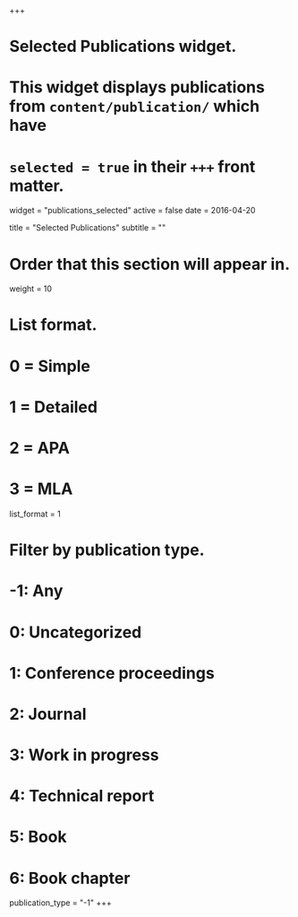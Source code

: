 +++
# Selected Publications widget.
# This widget displays publications from `content/publication/` which have
# `selected = true` in their `+++` front matter.
widget = "publications_selected"
active = false
date = 2016-04-20

title = "Selected Publications"
subtitle = ""

# Order that this section will appear in.
weight = 10

# List format.
#   0 = Simple
#   1 = Detailed
#   2 = APA
#   3 = MLA
list_format = 1

# Filter by publication type.
# -1: Any
#  0: Uncategorized
#  1: Conference proceedings
#  2: Journal
#  3: Work in progress
#  4: Technical report
#  5: Book
#  6: Book chapter
publication_type = "-1"
+++

